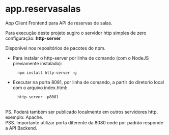 # app.reservasalas

App Client Frontend para API de reservas de salas.

Para execução deste projeto sugiro o servidor http simples de zero configuração: <b>http-server</b>

Disponível nos repositórios de pacotes do npm.

* Para instalar o http-server por linha de comando (com o NodeJS previamente instalado):

        npm install http-server -g

* Executar na porta 8081, por linha de comando, a partir do diretorio local com o arquivo index.html:
 
        http-server -p8081

<br>PS. Poderá também ser publicado localmente em outros servidores http, exemplo: Apache.
<br>PSS. Importante utilizar porta diferente da 8080 onde por padrão responde a API Backend.
